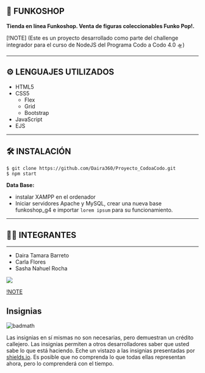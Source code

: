 ## 🚀 FUNKOSHOP

**Tienda en línea Funkoshop. Venta de figuras coleccionables Funko Pop!.**

[!NOTE] (Este es un proyecto desarrollado como parte del challenge integrador para el curso de NodeJS del Programa Codo a Codo 4.0 🛸)

***

## ⚙️ LENGUAJES UTILIZADOS

- HTML5 
- CSS5
  - Flex
  - Grid
  - Bootstrap
- JavaScript
- EJS

***

## 🛠️ INSTALACIÓN 
```
$ git clone https://github.com/Daira360/Proyecto_CodoaCodo.git
$ npm start
```

**Data Base:**
- instalar XAMPP en el ordenador
- Iniciar servidores Apache y MySQL, crear una nueva base funkoshop_g4 e importar ```lorem ipsum``` para su funcionamiento.

***

## 👨‍💻 INTEGRANTES
***
- Daira	Tamara Barreto
- Carla	Flores
- Sasha Nahuel	Rocha

![](public/Assets/Img/branding/logo_light_horizontal.svg)


[!NOTE](Hola)



## Insignias

![badmath](https://img.shields.io/github/languages/top/nielsenjared/badmath)

Las insignias en sí mismas no son necesarias, pero demuestran un crédito callejero. Las insignias permiten a otros desarrolladores saber que usted sabe lo que está haciendo. Eche un vistazo a las insignias presentadas por [shields.io](https://shields.io/). Es posible que no comprenda lo que todas ellas representan ahora, pero lo comprenderá con el tiempo.
